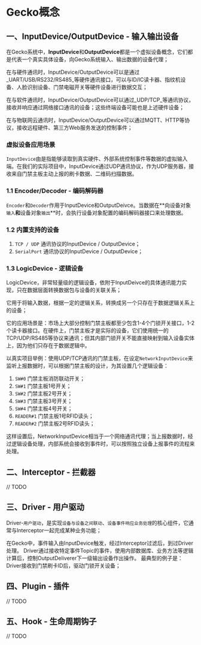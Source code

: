 
# Gecko概念

## 一、InputDevice/OutputDevice - 输入输出设备

在Gecko系统中，**InputDevice**和**OutputDevice**都是一个虚拟设备概念，它们都是代表一个真实具体设备，向Gecko系统输入、输出数据的设备代理；

在与硬件通讯时，InputDevice/OutputDevice可以是通过_UART/USB/RS232/RS485_等硬件通讯接口，可以与ID/IC读卡器、指纹机设备、人脸识别设备、门禁电磁开关等硬件设备进行数据交互；

在与软件通讯时，InputDevice/OutputDevice可以通过_UDP/TCP_等通讯协议，接收并响应通过网络接口通讯的设备；这些终端设备可能也是上述硬件设备；

在与物联网云通讯时，InputDevice/OutputDevice可以通过MQTT、HTTP等协议，接收远程硬件、第三方Web服务发送的控制事件；

### 虚拟设备应用场景

`InputDevice`由是指能够读取到真实硬件、外部系统控制事件等数据的虚拟输入端。在我们的实际项目中，InputDevice通过UDP通讯协议，作为UDP服务器，接收来自门禁主板主动上报的刷卡数据、二维码扫描数据。

### 1.1 Encoder/Decoder - 编码解码器

`Encoder`和`Decoder`作用于InputDevice和OutputDeivce。当数据在**向设备对象`输入`**和**设备对象`输出`**时，会执行设备对象配置的编码解码器接口来处理数据。



### 1.2 内置支持的设备

1. `TCP / UDP` 通讯协议的InputDevice / OutputDevice；
2. `SerialPort` 通讯协议的InputDevice / OutputDevice；

### 1.3 LogicDevice - 逻辑设备

LogicDevice，非常轻量级的逻辑设备，依附于InputDeivce的具体通讯能力实现，只在数据层面转换数据包与设备的关联关系；

它用于将输入数据，根据一定的逻辑关系，转换成另一个只存在于数据逻辑关系上的设备；

它的应用场景是：市场上大部分控制门禁主板都至少包含1-4个门锁开关接口，1-2个读卡器接口。在硬件上，门禁主板才是实际的设备，它们使用统一的TCP/UDP/RS485等协议来通讯；但其内部门锁开关不能直接映射到输入设备实体上，因为他们只存在于数据逻辑中。

以真实项目举例：使用UDP/TCP通讯的门禁主板，在设定`NetworkInputDevice`来监听上报数据时，可以根据门禁主板的设计，为其设置几个逻辑设备：

1. `SW#0` 门禁主板消防联动开关；
1. `SW#1` 门禁主板1号开关；
1. `SW#2` 门禁主板2号开关；
1. `SW#3` 门禁主板3号开关；
1. `SW#4` 门禁主板4号开关；
1. `READER#1` 门禁主板1号RFID读头；
1. `READER#2` 门禁主板2号RFID读头；

这样设置后，NetworkInputDevice相当于一个网络通讯代理；当上报数据时，经过逻辑设备处理，内部系统会接收到事件时，可以按照独立设备上报事件的流程来处理。

## 二、Interceptor - 拦截器

// TODO

## 三、Driver - 用户驱动

Driver-`用户驱动`，是实现`设备与设备之间联动`、`设备事件响应业务处理`的核心组件，它通常与Interceptor一起完成某种业务功能；

在Gecko中，事件输入由InputDevice触发，经过Interceptor过滤后，到过Driver处理。
Driver通过接收特定事件Topic的事件，使用内部数据库、业务方法等逻辑计算后，控制OutputDeliverer下一级输出设备作出操作。
最典型的例子是：Driver接收到门禁刷卡ID后，驱动门锁开关设备；

## 四、Plugin - 插件

// TODO 

## 五、Hook - 生命周期钩子

// TODO 
